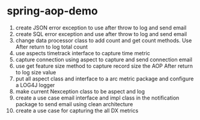 # spring-aop-demo
1) create JSON error exception to use after throw to log and send email
2) create SQL error exception and use after throw to log and send email
2) change data processor class to add count and get count methods. Use After return to log total count
4) use aspects timetrack interface to capture time metric
5) capture connection using aspect to capture and send connection email
6) use get feature size method to capture record size the AOP After return to log size value
7) put all aspect class and interface to a arc metric package and configure a LOG4J logger
8) make current Nexception class to be aspect and log
9) create a use case email interface and impl class in the notification package to send email using clean architecture
10) create a use case for capturing the all DX metrics
